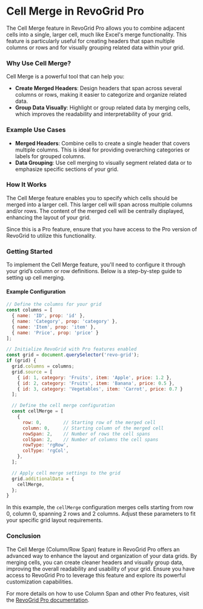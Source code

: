 # Cell Merge in RevoGrid Pro

The Cell Merge feature in RevoGrid Pro allows you to combine adjacent cells into a single, larger cell, much like Excel's merge functionality. This feature is particularly useful for creating headers that span multiple columns or rows and for visually grouping related data within your grid. 

### Why Use Cell Merge?

Cell Merge is a powerful tool that can help you:

- **Create Merged Headers**: Design headers that span across several columns or rows, making it easier to categorize and organize related data.
- **Group Data Visually**: Highlight or group related data by merging cells, which improves the readability and interpretability of your grid.

### Example Use Cases

- **Merged Headers**: Combine cells to create a single header that covers multiple columns. This is ideal for providing overarching categories or labels for grouped columns.
- **Data Grouping**: Use cell merging to visually segment related data or to emphasize specific sections of your grid.

### How It Works

The Cell Merge feature enables you to specify which cells should be merged into a larger cell. This larger cell will span across multiple columns and/or rows. The content of the merged cell will be centrally displayed, enhancing the layout of your grid.

Since this is a Pro feature, ensure that you have access to the Pro version of RevoGrid to utilize this functionality.

### Getting Started

To implement the Cell Merge feature, you'll need to configure it through your grid’s column or row definitions. Below is a step-by-step guide to setting up cell merging.

#### Example Configuration

```javascript
// Define the columns for your grid
const columns = [
  { name: 'ID', prop: 'id' },
  { name: 'Category', prop: 'category' },
  { name: 'Item', prop: 'item' },
  { name: 'Price', prop: 'price' }
];

// Initialize RevoGrid with Pro features enabled
const grid = document.querySelector('revo-grid');
if (grid) {
  grid.columns = columns;
  grid.source = [
    { id: 1, category: 'Fruits', item: 'Apple', price: 1.2 },
    { id: 2, category: 'Fruits', item: 'Banana', price: 0.5 },
    { id: 3, category: 'Vegetables', item: 'Carrot', price: 0.7 }
  ];

  // Define the cell merge configuration
  const cellMerge = [
    {
      row: 0,        // Starting row of the merged cell
      column: 0,     // Starting column of the merged cell
      rowSpan: 2,    // Number of rows the cell spans
      colSpan: 2,    // Number of columns the cell spans
      rowType: 'rgRow',
      colType: 'rgCol',
    },
  ];

  // Apply cell merge settings to the grid
  grid.additionalData = {
    cellMerge,
  };
}
```

In this example, the `cellMerge` configuration merges cells starting from row 0, column 0, spanning 2 rows and 2 columns. Adjust these parameters to fit your specific grid layout requirements.

### Conclusion

The Cell Merge (Column/Row Span) feature in RevoGrid Pro offers an advanced way to enhance the layout and organization of your data grids. By merging cells, you can create cleaner headers and visually group data, improving the overall readability and usability of your grid. Ensure you have access to RevoGrid Pro to leverage this feature and explore its powerful customization capabilities.

For more details on how to use Column Span and other Pro features, visit the [RevoGrid Pro documentation](https://docs.revogrid.com/pro).
